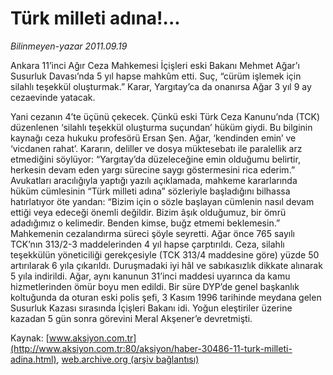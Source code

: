 # Türk milleti adına!...

*Bilinmeyen-yazar 2011.09.19*

<font class="agenda2NewsSpot">
 Ankara 11’inci Ağır Ceza Mahkemesi İçişleri eski Bakanı Mehmet Ağar’ı  Susurluk Davası’nda 5 yıl hapse mahkûm etti. Suç, “cürüm işlemek için  silahlı teşekkül oluşturmak.” Karar, Yargıtay’ca da onanırsa Ağar 3 yıl 9  ay cezaevinde yatacak.
</font>
<font class="newsDetail">
 <p>
  Yani cezanın 4’te üçünü çekecek. Çünkü eski Türk Ceza Kanunu’nda (TCK) düzenlenen ‘silahlı teşekkül oluşturma suçundan’ hüküm giydi. Bu bilginin kaynağı ceza hukuku profesörü Ersan Şen. Ağar, ‘kendinden emin’ ve ‘vicdanen rahat’. Kararın, deliller ve dosya müktesebatı ile paralellik arz etmediğini söylüyor: “Yargıtay’da düzeleceğine emin olduğumu belirtir, herkesin devam eden yargı sürecine saygı göstermesini rica ederim.” Avukatları aracılığıyla yaptığı yazılı açıklamada, mahkeme kararlarında hüküm cümlesinin “Türk milleti adına” sözleriyle başladığını bilhassa hatırlatıyor öte yandan: “Bizim için o sözle başlayan cümlenin nasıl devam ettiği veya edeceği önemli değildir. Bizim âşık olduğumuz, bir ömrü adadığımız o kelimedir. Benden kimse, buğz etmemi beklemesin.” Mahkemenin cezalandırma süreci şöyle seyretti. Ağar önce 765 sayılı TCK’nın 313/2-3 maddelerinden 4 yıl hapse çarptırıldı. Ceza, silahlı teşekkülün yöneticiliği gerekçesiyle (TCK 313/4 maddesine göre) yüzde 50 artırılarak 6 yıla çıkarıldı. Duruşmadaki iyi hâl ve sabıkasızlık dikkate alınarak 5 yıla indirildi. Ağar, aynı kanunun 31’inci maddesi uyarınca da kamu hizmetlerinden ömür boyu men edildi. Bir süre DYP’de genel başkanlık koltuğunda da oturan eski polis şefi, 3 Kasım 1996 tarihinde meydana gelen Susurluk Kazası sırasında İçişleri Bakanı idi. Yoğun eleştiriler üzerine kazadan 5 gün sonra görevini Meral Akşener’e devretmişti.
 </p>
</font>

Kaynak: [www.aksiyon.com.tr](http://www.aksiyon.com.tr:80/aksiyon/haber-30486-11-turk-milleti-adina.html), [web.archive.org (arşiv bağlantısı)](http://web.archive.org/web/20111008064919/http://www.aksiyon.com.tr:80/aksiyon/haber-30486-11-turk-milleti-adina.html)
